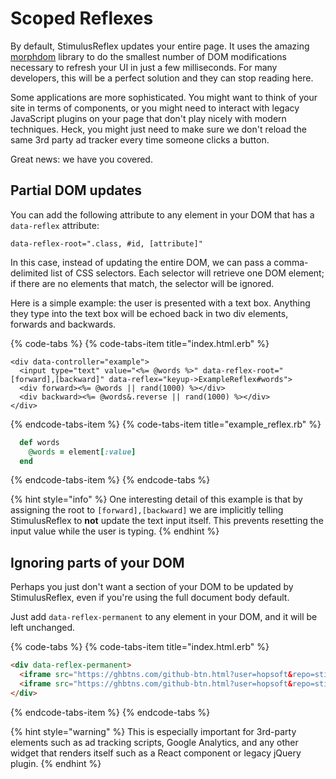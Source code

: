 # Scoped Reflexes

By default, StimulusReflex updates your entire page. It uses the amazing [morphdom](https://github.com/patrick-steele-idem/morphdom) library to do the smallest number of DOM modifications necessary to refresh your UI in just a few milliseconds. For many developers, this will be a perfect solution and they can stop reading here.

Some applications are more sophisticated. You might want to think of your site in terms of components, or you might need to interact with legacy JavaScript plugins on your page that don't play nicely with modern techniques. Heck, you might just need to make sure we don't reload the same 3rd party ad tracker every time someone clicks a button.

Great news: we have you covered.

## Partial DOM updates

You can add the following attribute to any element in your DOM that has a `data-reflex` attribute:

`data-reflex-root=".class, #id, [attribute]"`

In this case, instead of updating the entire DOM, we can pass a comma-delimited list of CSS selectors. Each selector will retrieve one DOM element; if there are no elements that match, the selector will be ignored.

Here is a simple example: the user is presented with a text box. Anything they type into the text box will be echoed back in two div elements, forwards and backwards.

{% code-tabs %}
{% code-tabs-item title="index.html.erb" %}
```text
<div data-controller="example">
  <input type="text" value="<%= @words %>" data-reflex-root="[forward],[backward]" data-reflex="keyup->ExampleReflex#words">
  <div forward><%= @words || rand(1000) %></div>
  <div backward><%= @words&.reverse || rand(1000) %></div>
</div>
```
{% endcode-tabs-item %}
{% code-tabs-item title="example_reflex.rb" %}
```ruby
  def words
    @words = element[:value]
  end
```
{% endcode-tabs-item %}
{% endcode-tabs %}

{% hint style="info" %}
One interesting detail of this example is that by assigning the root to `[forward],[backward]` we are implicitly telling StimulusReflex to __not__ update the text input itself. This prevents resetting the input value while the user is typing.
{% endhint %}

## Ignoring parts of your DOM

Perhaps you just don't want a section of your DOM to be updated by StimulusReflex, even if you're using the full document body default.

Just add `data-reflex-permanent` to any element in your DOM, and it will be left unchanged.

{% code-tabs %}
{% code-tabs-item title="index.html.erb" %}
```html
<div data-reflex-permanent>
  <iframe src="https://ghbtns.com/github-btn.html?user=hopsoft&repo=stimulus_reflex&type=star&count=true" frameborder="0" scrolling="0" class="ghbtn"></iframe>
  <iframe src="https://ghbtns.com/github-btn.html?user=hopsoft&repo=stimulus_reflex&type=fork&count=true" frameborder="0" scrolling="0" class="ghbtn"></iframe>
</div>
```
{% endcode-tabs-item %}
{% endcode-tabs %}

{% hint style="warning" %}
This is especially important for 3rd-party elements such as ad tracking scripts, Google Analytics, and any other widget that renders itself such as a React component or legacy jQuery plugin.
{% endhint %}
